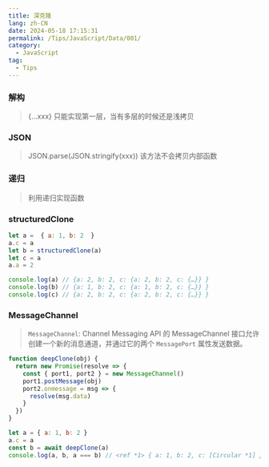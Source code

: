 ```yaml
---
title: 深克隆
lang: zh-CN
date: 2024-05-18 17:15:31
permalink: /Tips/JavaScript/Data/001/
category:
  - JavaScript
tag:
  - Tips
---
```


### 解构 

> {...xxx} 只能实现第一层，当有多层的时候还是浅拷贝 

### JSON

> JSON.parse(JSON.stringify(xxx))  该方法不会拷贝内部函数 

### 递归 

> 利用递归实现函数

### structuredClone

```js
let a =  { a: 1, b: 2  }
a.c = a
let b = structuredClone(a)
let c = a
a.a = 2

console.log(a) // {a: 2, b: 2, c: {a: 2, b: 2, c: {…}} }
console.log(b) // {a: 1, b: 2, c: {a: 1, b: 2, c: {…}} }
console.log(c) // {a: 2, b: 2, c: {a: 2, b: 2, c: {…}} }
```

### MessageChannel

> `MessageChannel`: Channel Messaging API 的 MessageChannel 接口允许创建一个新的消息通道，并通过它的两个 `MessagePort` 属性发送数据。

```js {3-7}
function deepClone(obj) {
  return new Promise(resolve => {
    const { port1, port2 } = new MessageChannel()
    port1.postMessage(obj)
    port2.onmessage = msg => {
      resolve(msg.data)
    }
  })
}

let a = { a: 1, b: 2 }
a.c = a
const b = await deepClone(a)
console.log(a, b, a === b) // <ref *1> { a: 1, b: 2, c: [Circular *1] } <ref *1> { a: 1, b: 2, c: [Circular *1] } false
```

